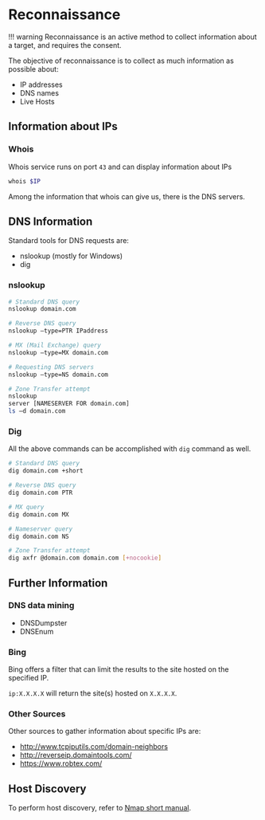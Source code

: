 # Reconnaissance

!!! warning
    Reconnaissance is an active method to collect information about a target, and requires the
    consent.
    
The objective of reconnaissance is to collect as much information as possible about:

* IP addresses
* DNS names
* Live Hosts


## Information about IPs

### Whois

Whois service runs on port `43` and can display information about IPs

```bash
whois $IP
```

Among the information that whois can give us, there is the DNS servers.

## DNS Information

Standard tools for DNS requests are:

* nslookup (mostly for Windows)
* dig

### nslookup


```bash
# Standard DNS query
nslookup domain.com

# Reverse DNS query
nslookup –type=PTR IPaddress

# MX (Mail Exchange) query
nslookup –type=MX domain.com

# Requesting DNS servers
nslookup –type=NS domain.com

# Zone Transfer attempt
nslookup
server [NAMESERVER FOR domain.com]
ls –d domain.com
```

### Dig

All the above commands can be accomplished with `dig` command as well.

```bash
# Standard DNS query
dig domain.com +short

# Reverse DNS query
dig domain.com PTR

# MX query
dig domain.com MX

# Nameserver query
dig domain.com NS

# Zone Transfer attempt
dig axfr @domain.com domain.com [+nocookie]
```

## Further Information

### DNS data mining

* DNSDumpster
* DNSEnum

### Bing

Bing offers a filter that can limit the results to the site hosted on the specified IP.

`ip:X.X.X.X` will return the site(s) hosted on `X.X.X.X`.

### Other Sources

Other sources to gather information about specific IPs are:

* http://www.tcpiputils.com/domain-neighbors
* http://reverseip.domaintools.com/
* https://www.robtex.com/

## Host Discovery

To perform host discovery, refer to [Nmap short manual](../Scanning_Enumeration/nmap.md).





